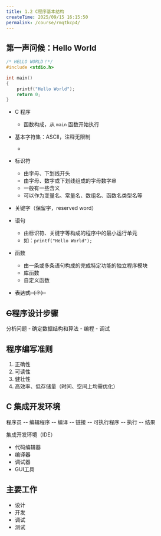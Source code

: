 ```yaml
---
title: 1.2 C程序基本结构
createTime: 2025/09/15 16:15:50
permalink: /course/rmqtkcp4/
---
```

## 第一声问候：Hello World

```c
/* HELLO WORLD！*/
#include <stdio.h>

int main()
{
    printf("Hello World");
    return 0;
}
```

- C 程序
  - 函数构成，从 `main` 函数开始执行

- 基本字符集：ASCII，注释无限制
  - <LinkCard title="ASCII 维基百科" href="https://en.wikipedia.org/wiki/ASCII" />
- 标识符
  - 由字母、下划线开头
  - 由字母、数字或下划线组成的字母数字串
  - 一般有一些含义
  - 可以作为变量名、常量名、数组名、函数名类型名等
- 关键字（保留字，reserved word）
- 语句
  - 由标识符、关键字等构成的程序中的最小运行单元
  - 如：`printf("Hello World");`
- 函数
  - 由一条或多条语句构成的完成特定功能的独立程序模块
  - 库函数
  - 自定义函数
- ~~表达式（？）~~

## ~~C~~程序设计步骤

分析问题 - 确定数据结构和算法 - 编程 - 调试

## 程序编写准则

1. 正确性
2. 可读性
3. 健壮性
4. 高效率、低存储量（时间、空间上均需优化）

## C 集成开发环境

程序员 -- 编辑程序 -- 编译 -- 链接 -- 可执行程序 -- 执行 -- 结果

集成开发环境（IDE）

- 代码编辑器
- 编译器
- 调试器
- GUI工具

## 主要工作

- 设计
- 开发
- 调试
- 测试
